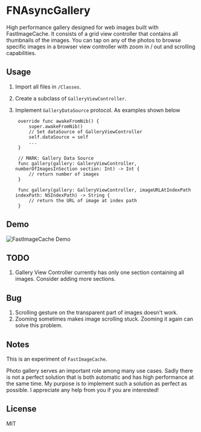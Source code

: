 FNAsyncGallery
==============

High performance gallery designed for web images built with FastImageCache. It consists of a grid view controller that contains all thumbnails of the images. You can tap on any of the photos to browse specific images in a browser view controller with zoom in / out and scrolling capabilities.

## Usage
1. Import all files in `/Classes`.
2. Create a subclass of `GalleryViewController`.
3. Implement `GalleryDataSource` protocol. As examples shown below

        override func awakeFromNib() {
            super.awakeFromNib()
            // Set dataSource of GalleryViewController
            self.dataSource = self
            ...
        }
    
        // MARK: Gallery Data Source
        func gallery(gallery: GalleryViewController, numberOfImagesInSection section: Int) -> Int {
            // return number of images
        }
        
        func gallery(gallery: GalleryViewController, imageURLAtIndexPath indexPath: NSIndexPath) -> String {
            // return the URL of image at index path
        }
        
## Demo
![FastImageCache Demo](https://raw.githubusercontent.com/DJBen/FNAsyncGallery/master/Screenshots/FNAsyncGallery_Demo.gif "FastImageCache")

## TODO
1. Gallery View Controller currently has only one section containing all images. Consider adding more sections.

## Bug
1. Scrolling gesture on the transparent part of images doesn't work.
2. Zooming sometimes makes image scrolling stuck. Zooming it again can solve this problem.

## Notes
This is an experiment of `FastImageCache`.

Photo gallery serves an important role among many use cases. Sadly there is not a perfect solution that is both automatic and has high performance at the same time. My purpose is to implement such a solution as perfect as possible. I appreciate any help from you if you are interested! 

## License
MIT
